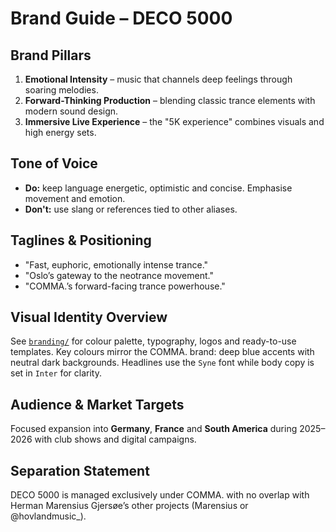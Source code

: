 # Brand Guide – DECO 5000

## Brand Pillars
1. **Emotional Intensity** – music that channels deep feelings through soaring melodies.
2. **Forward-Thinking Production** – blending classic trance elements with modern sound design.
3. **Immersive Live Experience** – the "5K experience" combines visuals and high energy sets.

## Tone of Voice
- **Do:** keep language energetic, optimistic and concise. Emphasise movement and emotion.
- **Don't:** use slang or references tied to other aliases.

## Taglines & Positioning
- "Fast, euphoric, emotionally intense trance."
- "Oslo’s gateway to the neotrance movement."
- "COMMA.’s forward-facing trance powerhouse."

## Visual Identity Overview
See [`branding/`](branding/) for colour palette, typography, logos and ready-to-use templates.
Key colours mirror the COMMA. brand: deep blue accents with neutral dark backgrounds.
Headlines use the `Syne` font while body copy is set in `Inter` for clarity.

## Audience & Market Targets
Focused expansion into **Germany**, **France** and **South America** during 2025–2026 with club shows and digital campaigns.

## Separation Statement
DECO 5000 is managed exclusively under COMMA. with no overlap with Herman Marensius Gjersøe’s other projects (Marensius or @hovlandmusic_).
